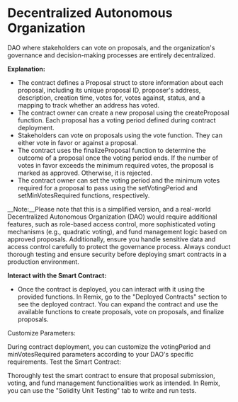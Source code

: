 # Decentralized Autonomous Organization

DAO where stakeholders can vote on proposals, and the organization's governance and decision-making processes are entirely decentralized.

__Explanation:__

 - The contract defines a Proposal struct to store information about each proposal, including its unique proposal ID, proposer's address, description, creation time, votes for, votes against, status, and a mapping to track whether an address has voted.
 - The contract owner can create a new proposal using the createProposal function. Each proposal has a voting period defined during contract deployment.
 - Stakeholders can vote on proposals using the vote function. They can either vote in favor or against a proposal.
 - The contract uses the finalizeProposal function to determine the outcome of a proposal once the voting period ends. If the number of votes in favor exceeds the minimum required votes, the proposal is marked as approved. Otherwise, it is rejected.
 - The contract owner can set the voting period and the minimum votes required for a proposal to pass using the setVotingPeriod and setMinVotesRequired functions, respectively.

__Note:__Please note that this is a simplified version, and a real-world Decentralized Autonomous Organization (DAO) would require additional features, such as role-based access control, more sophisticated voting mechanisms (e.g., quadratic voting), and fund management logic based on approved proposals. Additionally, ensure you handle sensitive data and access control carefully to protect the governance process. Always conduct thorough testing and ensure security before deploying smart contracts in a production environment.

__Interact with the Smart Contract:__

 - Once the contract is deployed, you can interact with it using the provided functions. In Remix, go to the "Deployed Contracts" section to see the deployed contract. You can expand the contract and use the available functions to create proposals, vote on proposals, and finalize proposals.
   
Customize Parameters:

During contract deployment, you can customize the votingPeriod and minVotesRequired parameters according to your DAO's specific requirements.
Test the Smart Contract:

Thoroughly test the smart contract to ensure that proposal submission, voting, and fund management functionalities work as intended. In Remix, you can use the "Solidity Unit Testing" tab to write and run tests.
